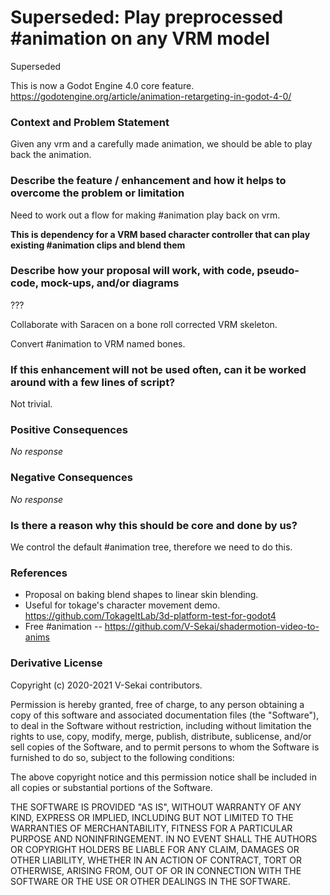 # Superseded: Play preprocessed #animation on any VRM model

Superseded

This is now a Godot Engine 4.0 core feature. https://godotengine.org/article/animation-retargeting-in-godot-4-0/

### Context and Problem Statement

Given any vrm and a carefully made animation, we should be able to play back the animation.

### Describe the feature / enhancement and how it helps to overcome the problem or limitation

Need to work out a flow for making #animation play back on vrm.

**This is dependency for a VRM based character controller that can play existing #animation clips and blend them**

### Describe how your proposal will work, with code, pseudo-code, mock-ups, and/or diagrams

???

Collaborate with Saracen on a bone roll corrected VRM skeleton.

Convert #animation to VRM named bones.

### If this enhancement will not be used often, can it be worked around with a few lines of script?

Not trivial.

### Positive Consequences

_No response_

### Negative Consequences

_No response_

### Is there a reason why this should be core and done by us?

We control the default #animation tree, therefore we need to do this.

### References

- Proposal on baking blend shapes to linear skin blending.
- Useful for tokage's character movement demo. https://github.com/TokageItLab/3d-platform-test-for-godot4
- Free #animation -- https://github.com/V-Sekai/shadermotion-video-to-anims

### Derivative License

Copyright (c) 2020-2021 V-Sekai contributors.

Permission is hereby granted, free of charge, to any person obtaining a copy
of this software and associated documentation files (the "Software"), to deal
in the Software without restriction, including without limitation the rights
to use, copy, modify, merge, publish, distribute, sublicense, and/or sell
copies of the Software, and to permit persons to whom the Software is
furnished to do so, subject to the following conditions:

The above copyright notice and this permission notice shall be included in all
copies or substantial portions of the Software.

THE SOFTWARE IS PROVIDED "AS IS", WITHOUT WARRANTY OF ANY KIND, EXPRESS OR
IMPLIED, INCLUDING BUT NOT LIMITED TO THE WARRANTIES OF MERCHANTABILITY,
FITNESS FOR A PARTICULAR PURPOSE AND NONINFRINGEMENT. IN NO EVENT SHALL THE
AUTHORS OR COPYRIGHT HOLDERS BE LIABLE FOR ANY CLAIM, DAMAGES OR OTHER
LIABILITY, WHETHER IN AN ACTION OF CONTRACT, TORT OR OTHERWISE, ARISING FROM,
OUT OF OR IN CONNECTION WITH THE SOFTWARE OR THE USE OR OTHER DEALINGS IN THE
SOFTWARE.

